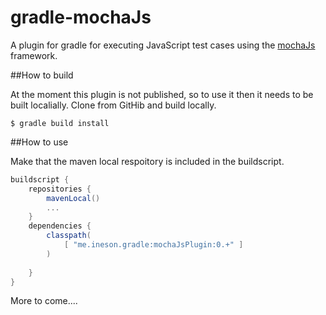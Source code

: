 # gradle-mochaJs

A plugin for gradle for executing JavaScript test cases using the [mochaJs](http://mochajs.org/) framework.

##How to build 

At the moment this plugin is not published, so to use it then it needs to be built localially. Clone from GitHib and build locally.

```shell
$ gradle build install
```

##How to use

Make that the maven local respoitory is included in the buildscript.

```gradle
buildscript {
    repositories {
        mavenLocal()
        ...
    }
    dependencies {
        classpath(
            [ "me.ineson.gradle:mochaJsPlugin:0.+" ]
        ) 
        
    }
}

```

More to come....





